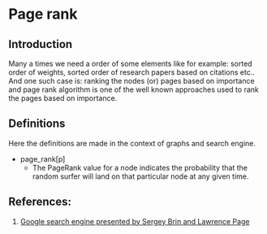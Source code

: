 # Page rank

## Introduction
Many a times we need a order of some elements like for example: sorted order of weights, sorted order of research papers based on citations etc..  
And one such case is: ranking the nodes (or) pages based on importance and page rank algorithm is one of the well known approaches used to rank the pages based on importance.  

## Definitions
Here the definitions are made in the context of graphs and search engine.
- page_rank[p]
    - The PageRank value for a node indicates the probability that the random surfer will land on that particular node at any given time.

## References:
1) [Google search engine presented by Sergey Brin and Lawrence Page](http://infolab.stanford.edu/~backrub/google.html)
